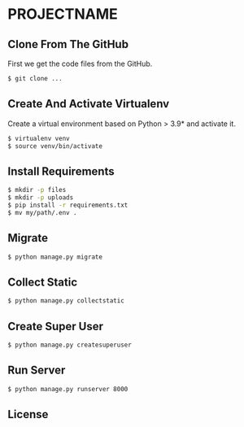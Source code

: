 # PROJECTNAME

## Clone From The GitHub

First we get the code files from the GitHub.

```bash
$ git clone ...
```

## Create And Activate Virtualenv

Create a virtual environment based on Python > 3.9\* and activate it.

```bash
$ virtualenv venv
$ source venv/bin/activate
```

## Install Requirements

```bash
$ mkdir -p files
$ mkdir -p uploads
$ pip install -r requirements.txt
$ mv my/path/.env .
```

## Migrate

```bash
$ python manage.py migrate
```

## Collect Static

```bash
$ python manage.py collectstatic
```

## Create Super User

```bash
$ python manage.py createsuperuser
```

## Run Server

```bash
$ python manage.py runserver 8000
```

## License

